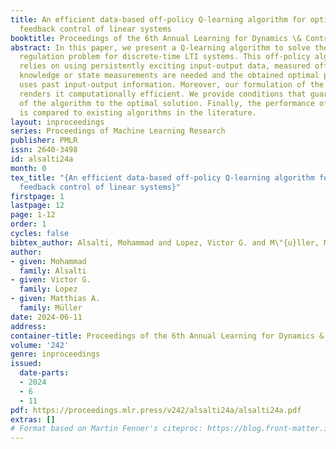 ```yaml
---
title: An efficient data-based off-policy Q-learning algorithm for optimal output
  feedback control of linear systems
booktitle: Proceedings of the 6th Annual Learning for Dynamics \& Control Conference
abstract: In this paper, we present a Q-learning algorithm to solve the optimal output
  regulation problem for discrete-time LTI systems. This off-policy algorithm only
  relies on using persistently exciting input-output data, measured offline. No model
  knowledge or state measurements are needed and the obtained optimal policy only
  uses past input-output information. Moreover, our formulation of the proposed algorithm
  renders it computationally efficient. We provide conditions that guarantee the convergence
  of the algorithm to the optimal solution. Finally, the performance of our method
  is compared to existing algorithms in the literature.
layout: inproceedings
series: Proceedings of Machine Learning Research
publisher: PMLR
issn: 2640-3498
id: alsalti24a
month: 0
tex_title: "{An efficient data-based off-policy Q-learning algorithm for optimal output
  feedback control of linear systems}"
firstpage: 1
lastpage: 12
page: 1-12
order: 1
cycles: false
bibtex_author: Alsalti, Mohammad and Lopez, Victor G. and M\"{u}ller, Matthias A.
author:
- given: Mohammad
  family: Alsalti
- given: Victor G.
  family: Lopez
- given: Matthias A.
  family: Müller
date: 2024-06-11
address:
container-title: Proceedings of the 6th Annual Learning for Dynamics & Control Conference
volume: '242'
genre: inproceedings
issued:
  date-parts:
  - 2024
  - 6
  - 11
pdf: https://proceedings.mlr.press/v242/alsalti24a/alsalti24a.pdf
extras: []
# Format based on Martin Fenner's citeproc: https://blog.front-matter.io/posts/citeproc-yaml-for-bibliographies/
---
```

